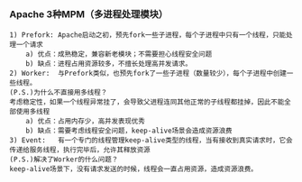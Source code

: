 ### Apache 3种MPM（多进程处理模块）
	1) Prefork:	Apache启动之初，预先fork一些子进程，每个子进程中只有一个线程，只能处理一个请求
		a) 优点：成熟稳定，兼容新老模块；不需要担心线程安全问题
		b) 缺点：进程占用资源较多，不擅长处理高并发请求。
	2) Worker:	与Prefork类似，也预先fork了一些子进程（数量较少），每个子进程中创建一些线程。
	(P.S.)为什么不直接用多线程？
	考虑稳定性，如果一个线程异常挂了，会导致父进程连同其他正常的子线程都挂掉，因此不能全部使用多线程
		a) 优点：占用内存少，高并发表现优秀
		b) 缺点：需要考虑线程安全问题，keep-alive场景会造成资源浪费
	3) Event:	有一个专门的线程管理keep-alive类型的线程，当有接收到真实请求时，它会传递给服务线程，执行完毕后，允许其释放资源
	(P.S.)解决了Worker的什么问题？
	keep-alive场景下，没有请求发送的时候，线程会一直占用资源，造成资源浪费。
